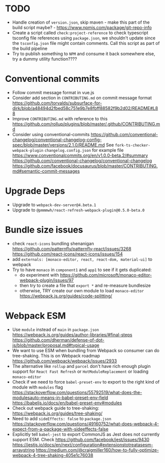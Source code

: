 # TODO

- Handle creation of `version.json`, skip maven - make this part of the build script maybe? - https://www.npmjs.com/package/git-repo-info
- Create a script called `check:project-reference` to check typescript tsconfig file references using `package.json`, we shouldn't update since the `tsconfig.json` file might contain comments. Call this script as part of the build pipeline
- Try to publish something to `NPM` and consume it back somewhere else, try a dummy utility function????

# Conventional commits

- Follow commit message format in vue.js
- Consider add section in `CONTRIBUTING.md` on commit message format
  https://github.com/torvalds/subsurface-for-dirk/blob/a48494d2fbed58c751e9b7e8fbff88582f9b2d02/README#L88
- Improve `CONTRIBUTING.md` with reference to this
  https://github.com/rollup/plugins/blob/master/.github/CONTRIBUTING.md
- Consider using conventional-commits
  https://github.com/conventional-changelog/conventional-changelog-config-spec/blob/master/versions/2.1.0/README.md
  See `fork-ts-checker-webpack-plugin` `changelog.config.json` for example file
  https://www.conventionalcommits.org/en/v1.0.0-beta.2/#summary
  https://github.com/conventional-changelog/conventional-changelog
  https://github.com/facebook/docusaurus/blob/master/CONTRIBUTING.md#semantic-commit-messages

# Upgrade Deps

- Upgrade to `webpack-dev-server@4.beta.1`
- Upgrade to `@pmmmwh/react-refresh-webpack-plugin@0.5.0-beta.0`

# Bundle size issues

- check `react-icons` bundling shenanigan
  https://github.com/patternfly/patternfly-react/issues/3268
  https://github.com/react-icons/react-icons/issues/154
- add `externals: [monaco-editor, react, react-dom, material-ui]` to webpack
- Try to have `monaco` in `component1` and `app1` to see if it gets duplicated:
  - do experiment with https://github.com/microsoft/monaco-editor-webpack-plugin/issues/97
  - then try to create a file that `export *` and re-measure bundlesize
  - otherwise, TRY create our own module to load `monaco-editor`
    https://webpack.js.org/guides/code-splitting/

# Webpack ESM

- Use `module` instead of `main` in `package.json`
  https://webpack.js.org/guides/author-libraries/#final-steps
  https://github.com/dherman/defense-of-dot-js/blob/master/proposal.md#typical-usage
- We want to use ESM when bundling from Webpack so consumer can do tree-shaking. This is on Webpack roadmap
  https://github.com/webpack/webpack/issues/2933
- The alternative like `rollup` and `parcel` don't have rich enough plugin support for `React Fast Refresh` or `HotModuleReplacement` or loading `monaco-editor`
- Check if we need to force `babel-preset-env` to export to the right kind of module with `modules` flag
  https://stackoverflow.com/questions/55792519/what-does-the-modulesauto-means-in-babel-preset-env-field
  https://babeljs.io/docs/en/babel-preset-env#modules
- Check out webpack guide to tree-shaking:
  https://webpack.js.org/guides/tree-shaking/
- Need to add `sideEffects: false` to `package.json`
  https://stackoverflow.com/questions/49160752/what-does-webpack-4-expect-from-a-package-with-sideeffects-false
- Explicitly tell `babel-jest` to export CommonJS as Jest does not currently support ESM. Check
  https://github.com/facebook/jest/issues/9430
  https://jestjs.io/docs/en/next/configuration#extensionstotreatasesm-arraystring
  https://medium.com/@craigmiller160/how-to-fully-optimize-webpack-4-tree-shaking-405e1c76038
